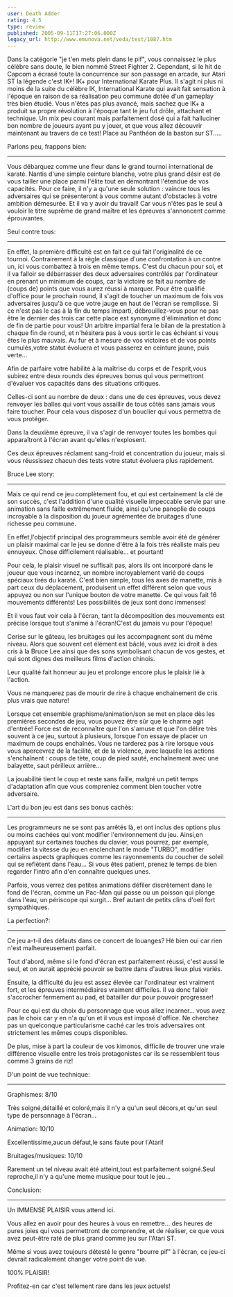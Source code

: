 ```yaml
---
user: Death Adder
rating: 4.5
type: review
published: 2005-09-11T17:27:06.000Z
legacy_url: http://www.emunova.net/veda/test/1087.htm
---
```

Dans la catégorie "je t'en mets plein dans le pif", vous connaissez le plus célèbre sans doute, le bien nommé Street Fighter 2\. Cependant, si le hit de Capcom a écrasé toute la concurrence sur son passage en arcade, sur Atari ST la légende c'est IK+! IK+ pour International Karate Plus. Il s'agit ni plus ni moins de la suite du célèbre IK, International Karate qui avait fait sensation à l'époque en raison de sa réalisation peu commune dotée d'un gameplay très bien étudié. Vous n'êtes pas plus avancé, mais sachez que IK+ a produit sa propre révolution à l'époque tant le jeu fut drôle, attachant et technique. Un mix peu courant mais parfaitement dosé qui a fait halluciner bon nombre de joueurs ayant pu y jouer, et que vous allez découvrir maintenant au travers de ce test! Place au Panthéon de la baston sur ST.....  

  

  

Parlons peu, frappons bien:  

----------------------------------  

Vous débarquez comme une fleur dans le grand tournoi international de karaté. Nantis d'une simple ceinture blanche, votre plus grand désir est de vous tailler une place parmi l'élite tout en démontrant l'étendue de vos capacités. Pour ce faire, il n'y a qu'une seule solution : vaincre tous les adversaires qui se présenteront à vous comme autant d'obstacles à votre ambition démesurée. Et il va y avoir du travail! Car vous n'êtes pas le seul à vouloir le titre suprême de grand maître et les épreuves s'annoncent comme éprouvantes.  

  

  

Seul contre tous:  

----------------------  

En effet, la première difficulté est en fait ce qui fait l'originalité de ce tournoi. Contrairement à la règle classique d'une confrontation à un contre un, ici vous combattez à trois en même temps. C'est du chacun pour soi, et il va falloir se débarrasser des deux adversaires contrôlés par l'ordinateur en prenant un minimum de coups, car la victoire se fait au nombre de (coups de) points que vous aurez réussi à marquer. Pour être qualifié d'office pour le prochain round, il s'agit de toucher un maximum de fois vos adversaires jusqu'à ce que votre jauge en haut de l'écran se remplisse. Si ce n'est pas le cas à la fin du temps imparti, débrouillez-vous pour ne pas être le dernier des trois car cette place est synonyme d'élimination et donc de fin de partie pour vous! Un arbitre impartial fera le bilan de la prestation à chaque fin de round, et n'hésitera pas à vous sortir le cas échéant si vous êtes le plus mauvais. Au fur et à mesure de vos victoires et de vos points cumulés,votre statut évoluera et vous passerez en ceinture jaune, puis verte...  

  

Afin de parfaire votre habilité à la maîtrise du corps et de l'esprit,vous subirez entre deux rounds des épreuves bonus qui vous permettront d'évaluer vos capacités dans des situations critiques.  

Celles-ci sont au nombre de deux : dans une de ces épreuves, vous devez renvoyer les balles qui vont vous assaillir de tous côtés sans jamais vous faire toucher. Pour cela vous disposez d'un bouclier qui vous permettra de vous protéger.  

Dans la deuxième épreuve, il va s'agir de renvoyer toutes les bombes qui apparaîtront à l'écran avant qu'elles n'explosent.  

Ces deux épreuves réclament sang-froid et concentration du joueur, mais si vous réussissez chacun des tests votre statut évoluera plus rapidement.  

  

  

Bruce Lee story:  

--------------------  

Mais ce qui rend ce jeu complètement fou, et qui est certainement la clé de son succès, c'est l'addition d'une qualité visuelle impeccable servie par une animation sans faille extrêmement fluide, ainsi qu'une panoplie de coups incroyable à la disposition du joueur agrémentée de bruitages d'une richesse peu commune.  

En effet,l'objectif principal des programmeurs semble avoir été de générer un plaisir maximal car le jeu se donne d'être à la fois très réaliste mais peu ennuyeux. Chose difficilement réalisable... et pourtant!  

Pour cela, le plaisir visuel ne suffisait pas, alors ils ont incorporé dans le joueur que vous incarnez, un nombre incroyablement varié de coups spéciaux tirés du karaté. C'est bien simple, tous les axes de manette, mis à part ceux du déplacement, produisent un effet différent selon que vous appuyez ou non sur l'unique bouton de votre manette. Ce qui vous fait 16 mouvements différents! Les possibilités de jeux sont donc immenses!  

Et il vous faut voir cela à l'écran, tant la décomposition des mouvements est précise lorsque tout s'anime à l'écran!C'est du jamais vu pour l'époque!  

Cerise sur le gâteau, les bruitages qui les accompagnent sont du même niveau. Alors que souvent cet élément est bâclé, vous avez ici droit à des cris à la Bruce Lee ainsi que des sons symbolisant chacun de vos gestes, et qui sont dignes des meilleurs films d'action chinois.   

Leur qualité fait honneur au jeu et prolonge encore plus le plaisir lié à l'action.  

Vous ne manquerez pas de mourir de rire à chaque enchainement de cris plus vrais que nature!  

Lorsque cet ensemble graphisme/animation/son se met en place dès les premières secondes de jeu, vous pouvez être sûr que le charme agit d'entrée! Force est de reconnaître que l'on s'amuse et que l'on délire très souvent à ce jeu, surtout à plusieurs, lorsque l'on essaye de placer un maximum de coups enchaînés. Vous ne tarderez pas à rire lorsque vous vous apercevrez de la facilité, et de la violence, avec laquelle les actions s'enchaînent : coups de tète, coup de pied sauté, enchaînement avec une balayette, saut périlleux arrière...   

La jouabilité tient le coup et reste sans faille, malgré un petit temps d'adaptation afin que vous compreniez comment bien toucher votre adversaire.  

  

  

L'art du bon jeu est dans ses bonus cachés:  

-----------------------------------------------------  

Les programmeurs ne se sont pas arrêtés là, et ont inclus des options plus ou moins cachées qui vont modifier l'environnement du jeu. Ainsi,en appuyant sur certaines touches du clavier, vous pourrez, par exemple, modifier la vitesse du jeu en enclenchant le mode "TURBO", modifier certains aspects graphiques comme les rayonnements du coucher de soleil qui se reflètent dans l'eau... Si vous êtes patient, prenez le temps de bien regarder l'intro afin d'en connaître quelques unes.  

Parfois, vous verrez des petites animations défiler discrètement dans le fond de l'écran, comme un Pac-Man qui passe ou un poisson qui plonge dans l'eau, un périscope qui surgit... Bref autant de petits clins d'oeil fort sympathiques.  

  

  

La perfection?:  

------------------  

Ce jeu a-t-il des défauts dans ce concert de louanges? Hé bien oui car rien n'est malheureusement parfait.  

Tout d'abord, même si le fond d'écran est parfaitement réussi, c'est aussi le seul, et on aurait apprécié pouvoir se battre dans d'autres lieux plus variés.  

Ensuite, la difficulté du jeu est assez élevée car l'ordinateur est vraiment fort, et les épreuves intermédiaires vraiment difficiles. Il va donc falloir s'accrocher fermement au pad, et batailler dur pour pouvoir progresser!  

Pour ce qui est du choix du personnage que vous allez incarner... vous avez pas le choix car y en n'a qu'un et il vous est imposé d'office. Ne cherchez pas un quelconque particularisme caché car les trois adversaires ont strictement les mêmes coups disponibles.   

De plus, mise à part la couleur de vos kimonos, difficile de trouver une vraie différence visuelle entre les trois protagonistes car ils se ressemblent tous comme 3 grains de riz!  

  

  

D'un point de vue technique:  

-----------------------------------  

Graphismes: 8/10  

Très soigné,détaillé et coloré,mais il n'y a qu'un seul décors,et qu'un seul type de personnage à l'écran...  

  

Animation: 10/10  

Excellentissime,aucun défaut,le sans faute pour l'Atari!  

  

Bruitages/musiques: 10/10  

Rarement un tel niveau avait été atteint,tout est parfaitement soigné.Seul reproche,il n'y a qu'une meme musique pour tout le jeu...  

  

Conclusion:  

---------------  

Un IMMENSE PLAISIR vous attend ici.   

Vous allez en avoir pour des heures à vous en remettre... des heures de pures joies qui vous permettront de comprendre, et de réaliser, ce que vous avez peut-être raté de plus grand comme jeu sur l'Atari ST.  

Même si vous avez toujours détesté le genre "bourre pif" à l'écran, ce jeu-ci devrait radicalement changer votre point de vue.  

100% PLAISIR!   

Profitez-en car c'est tellement rare dans les jeux actuels!